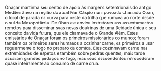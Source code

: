 ﻿Ônagar mantinha seu centro de apoio às margens setentrionais do antigo  Mediterrâneo na região do atual Mar Cáspio num povoado chamado Oban, o local de parada na curva para oeste da trilha que rumava ao norte desde o sul da Mesopotâmia. De Oban ele enviou instrutores aos assentamentos remotos para disseminar suas novas doutrinas de uma Deidade única e seu conceito da vida futura, que ele chamava de o Grande Além. Estes emissários de Ônagar foram os primeiros missionários do mundo; foram também os primeiros seres humanos a cozinhar carne, os primeiros a usar regularmente o fogo no preparo da comida. Eles cozinhavam carne nas extremidades de espetos e também sobre pedras quentes; mais tarde assavam grandes pedaços no fogo, mas seus descendentes retrocederam quase inteiramente ao consumo de carne crua.